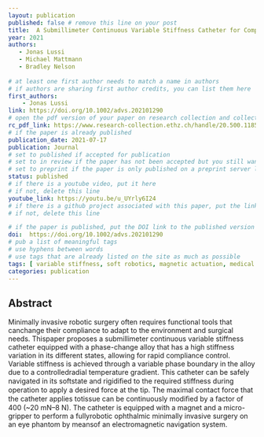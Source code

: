 ```yaml
---
layout: publication
published: false # remove this line on your post 
title:  A Submillimeter Continuous Variable Stiffness Catheter for Compliance Control
year: 2021 
authors: 
   - Jonas Lussi
   - Michael Mattmann
   - Bradley Nelson
   
# at least one first author needs to match a name in authors
# if authors are sharing first author credits, you can list them here
first_authors: 
    - Jonas Lussi
link: https://doi.org/10.1002/advs.202101290
# open the pdf version of your paper on research collection and collect the link there
rc_pdf_link: https://www.research-collection.ethz.ch/handle/20.500.11850/489702
# if the paper is already published
publication_date: 2021-07-17
publication: Journal
# set to published if accepted for publication
# set to in review if the paper has not been accepted but you still want a web presence for it
# set to preprint if the paper is only published on a preprint server like arxiv
status: published
# if there is a youtube video, put it here
# if not, delete this line
youtube_link: https://youtu.be/u_UYrly6I24
# if there is a github project associated with this paper, put the link here
# if not, delete this line

# if the paper is published, put the DOI link to the published version
doi:  https://doi.org/10.1002/advs.202101290
# pub a list of meaningful tags
# use hyphens between words
# use tags that are already listed on the site as much as possible
tags: [ variable stiffness, soft robotics, magnetic actuation, medical robotics]
categories: publication
---
```

## Abstract ##
Minimally invasive robotic surgery often requires functional tools that canchange their compliance to adapt to the environment and surgical needs. Thispaper proposes a submillimeter continuous variable stiffness catheter equipped with a phase-change alloy that has a high stiffness variation in its different states, allowing for rapid compliance control. Variable stiffness is achieved through a variable phase boundary in the alloy due to a controlledradial temperature gradient. This catheter can be safely navigated in its softstate and rigidiﬁed to the required stiffness during operation to apply a desired force at the tip. The maximal contact force that the catheter applies totissue can be continuously modiﬁed by a factor of 400 (~20 mN–8 N). The catheter is equipped with a magnet and a micro-gripper to perform a fullyrobotic ophthalmic minimally invasive surgery on an eye phantom by meansof an electromagnetic navigation system.

